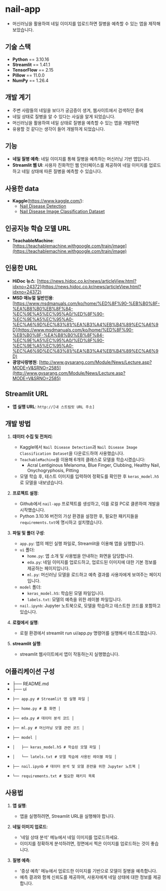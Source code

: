 # nail-app
- 머신러닝을 활용하여 네일 이미지를 업로드하면 질병을 예측할 수 있는 앱을 제작해보았습니다.



## 기술 스택
- **Python** == 3.10.16
- **Streamlit** == 1.41.1
- **TensorFlow** == 2.15
- **Pillow** == 11.0.0
- **NumPy** == 1.26.4




## 개발 계기
- 주변 사람들의 네일을 보다가 궁금증이 생겨, 웹사이트에서 검색하던 중에
- 네일 상태로 질병을 알 수 있다는 사실을 알게 되었습니다. 
- 머신러닝을 활용하여 네일 상태로 질병을 예측할 수 있는 앱을 개발하면 
- 유용할 것 같다는 생각이 들어 개발하게 되었습니다.





## 기능
- **네일 질병 예측**: 네일 이미지를 통해 질병을 예측하는 머신러닝 기반 앱입니다.
- **Streamlit 웹 UI**: 사용자 친화적인 웹 인터페이스를 제공하여 네일 이미지를 업로드하고 네일 상태에 따른 질병을 예측할 수 있습니다.




## 사용한 data
- **Kaggle**(https://www.kaggle.com/):
  - [Nail Disease Detection](https://www.kaggle.com/datasets/nikhilgurav21/nail-disease-detection-dataset)
  - [Nail Disease Image Classification Dataset](https://www.kaggle.com/datasets/josephrasanjana/nail-disease-image-classification-dataset)





## 인공지능 학습 모델 URL
- **TeachableMachine**: [https://teachablemachine.withgoogle.com/train/image](https://teachablemachine.withgoogle.com/train/image)





## 인용한 URL  
- **HiDoc 뉴스**: [https://news.hidoc.co.kr/news/articleView.html?idxno=24372](https://news.hidoc.co.kr/news/articleView.html?idxno=24372)
- **MSD 매뉴얼 일반인용**: [https://www.msdmanuals.com/ko/home/%ED%8F%90-%EB%B0%8F-%EA%B8%B0%EB%8F%84-%EC%9E%A5%EC%95%A0/%ED%8F%90-%EC%9E%A5%EC%95%A0-%EC%A6%9D%EC%83%81/%EA%B3%A4%EB%B4%89%EC%A6%9D](https://www.msdmanuals.com/ko/home/%ED%8F%90-%EB%B0%8F-%EA%B8%B0%EB%8F%84-%EC%9E%A5%EC%95%A0/%ED%8F%90-%EC%9E%A5%EC%95%A0-%EC%A6%9D%EC%83%81/%EA%B3%A4%EB%B4%89%EC%A6%9D)
- **광양사랑병원**: [http://www.gysarang.com/Module/News/Lecture.asp?MODE=V&SRNO=2585](http://www.gysarang.com/Module/News/Lecture.asp?MODE=V&SRNO=2585)





## Streamlit URL
- **앱 실행 URL**: `http://[내 스트림릿 URL 주소]`





## 개발 방법
1. **데이터 수집 및 전처리**:
    - Kaggle에서 `Nail Disease Detection`과 `Nail Disease Image Classification Dataset`을 다운로드하여 사용했습니다.
    - `TeachableMachine`을 이용해 6개의 클래스로 모델을 학습시켰습니다:
      - Acral Lentiginous Melanoma, Blue Finger, Clubbing, Healthy Nail, Onychogryphosis, Pitting
    - 모델 학습 후, 테스트 이미지를 입력하여 정확도를 확인한 후 `keras_model.h5`로 모델을 내보냈습니다.


2. **프로젝트 설정**:
    - Github에서 `nail-app` 프로젝트를 생성하고, 이를 로컬 PC로 클론하여 개발을 시작했습니다.
    - Python 3.10.16 버전의 가상 환경을 설정한 후, 필요한 패키지들을 `requirements.txt`에 명시하고 설치했습니다.


3. **파일 및 폴더 구성**:
    - `app.py`: 앱의 메인 실행 파일로, Streamlit을 이용해 앱을 실행합니다.
    - `ui` 폴더:
        - `home.py`: 앱 소개 및 사용법을 안내하는 화면을 담당합니다.
        - `eda.py`: 네일 이미지를 업로드하고, 업로드된 이미지에 대한 기본 정보를 제공하는 페이지입니다.
        - `ml.py`: 머신러닝 모델을 로드하고 예측 결과를 사용자에게 보여주는 페이지입니다.
    - `model` 폴더:
        - `keras_model.h5`: 학습된 모델 파일입니다.
        - `labels.txt`: 모델의 예측을 위한 레이블 파일입니다.
    - `nail.ipynb`: Jupyter 노트북으로, 모델을 학습하고 테스트한 코드를 포함하고 있습니다.


4. **로컬에서 실행**:
    - 로컬 환경에서 streamlit run ui/app.py 명령어를 실행해서 테스트했습니다.


5. **streamlit 실행**:
    - streamlit 웹사이트에서 앱이 작동하는지 실행했습니다.




## 어플리케이션 구성
- ├── README.md
- ├── ui
-     ├── app.py # Streamlit 앱 실행 파일 │
-     ├── home.py # 홈 화면 │ 
-     ├── eda.py # 데이터 분석 코드 │ 
-     ├── ml.py # 머신러닝 모델 관련 코드 │ 
-     ├── model │ 
-     │   ├── keras_model.h5 # 학습된 모델 파일 │
-     │   └── latels.txt # 모델 학습에 사용된 레이블 파일 │ 
-     ├── nail.ipynb # 데이터 분석 및 모델 훈련을 위한 Jupyter 노트북 │
-     └── requirements.txt # 필요한 패키지 목록




## 사용법
1. **앱 실행**:
    - 앱을 실행하려면, Streamlit URL을 실행해야 합니다.


2. **네일 이미지 업로드**:
    - '네일 상태 분석' 메뉴에서 네일 이미지를 업로드하세요.
    - 이미지를 정확하게 분석하려면, 정면에서 찍은 이미지를 업로드하는 것이 좋습니다.



3. **질병 예측**:
    - '증상 예측' 메뉴에서 업로드한 이미지를 기반으로 모델이 질병을 예측합니다.
    - 예측 결과와 함께 신뢰도를 제공하여, 사용자에게 네일 상태에 대한 정보를 제공합니다.

